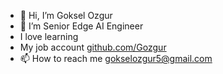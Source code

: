 - 👋 Hi, I’m Goksel Ozgur
- 👀 I’m Senior Edge AI Engineer 
- I love learning
- My job account [github.com/Gozgur](https://github.com/Gozgur)
- 📫 How to reach me gokselozgur5@gmail.com

<!---
gokselozgur5/gokselozgur5 is a ✨ special ✨ repository because its `README.md` (this file) appears on your GitHub profile.
You can click the Preview link to take a look at your changes.
--->
